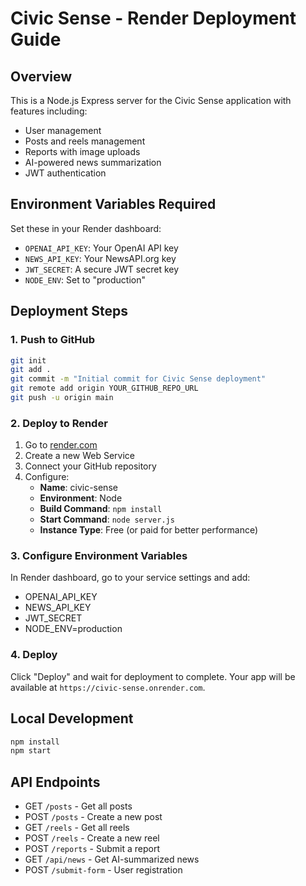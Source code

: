 # Civic Sense - Render Deployment Guide

## Overview
This is a Node.js Express server for the Civic Sense application with features including:
- User management
- Posts and reels management
- Reports with image uploads
- AI-powered news summarization
- JWT authentication

## Environment Variables Required
Set these in your Render dashboard:

- `OPENAI_API_KEY`: Your OpenAI API key
- `NEWS_API_KEY`: Your NewsAPI.org key
- `JWT_SECRET`: A secure JWT secret key
- `NODE_ENV`: Set to "production"

## Deployment Steps

### 1. Push to GitHub
```bash
git init
git add .
git commit -m "Initial commit for Civic Sense deployment"
git remote add origin YOUR_GITHUB_REPO_URL
git push -u origin main
```

### 2. Deploy to Render
1. Go to [render.com](https://render.com)
2. Create a new Web Service
3. Connect your GitHub repository
4. Configure:
   - **Name**: civic-sense
   - **Environment**: Node
   - **Build Command**: `npm install`
   - **Start Command**: `node server.js`
   - **Instance Type**: Free (or paid for better performance)

### 3. Configure Environment Variables
In Render dashboard, go to your service settings and add:
- OPENAI_API_KEY
- NEWS_API_KEY
- JWT_SECRET
- NODE_ENV=production

### 4. Deploy
Click "Deploy" and wait for deployment to complete. Your app will be available at `https://civic-sense.onrender.com`.

## Local Development
```bash
npm install
npm start
```

## API Endpoints
- GET `/posts` - Get all posts
- POST `/posts` - Create a new post
- GET `/reels` - Get all reels
- POST `/reels` - Create a new reel
- POST `/reports` - Submit a report
- GET `/api/news` - Get AI-summarized news
- POST `/submit-form` - User registration
